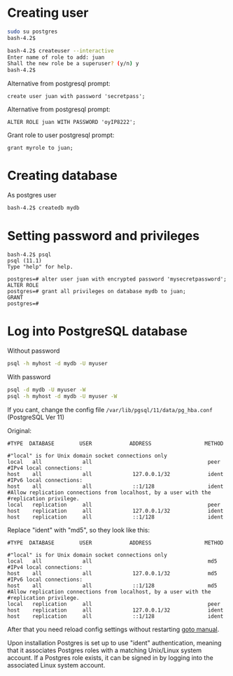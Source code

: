 <!-- TITLE: Creating users / databases -->

# Creating user

```sh
sudo su postgres
bash-4.2$ 

bash-4.2$ createuser --interactive
Enter name of role to add: juan  
Shall the new role be a superuser? (y/n) y
bash-4.2$
```

Alternative from postgresql prompt:

`create user juan with password 'secretpass';`

Alternative from postgresql prompt:

`ALTER ROLE juan WITH PASSWORD 'oyIP8222';`

Grant role to user postgresql prompt:

`grant myrole to juan;`


# Creating database
As postgres user


```sh
bash-4.2$ createdb mydb
```

# Setting password and privileges

```pgsql
bash-4.2$ psql
psql (11.1)
Type "help" for help.

postgres=# alter user juan with encrypted password 'mysecretpassword';
ALTER ROLE
postgres=# grant all privileges on database mydb to juan; 
GRANT
postgres=# 

```

# Log into PostgreSQL database

Without password

```sh
psql -h myhost -d mydb -U myuser
```

With password


```sh
psql -d mydb -U myuser -W
psql -h myhost -d mydb -U myuser -W
```


If you cant, change the config file `/var/lib/pgsql/11/data/pg_hba.conf` (PostgreSQL Ver 11)

Original:


```pgsql
#TYPE  DATABASE        USER            ADDRESS                 METHOD

#"local" is for Unix domain socket connections only
local   all             all                                     peer
#IPv4 local connections:
host    all             all             127.0.0.1/32            ident
#IPv6 local connections:
host    all             all             ::1/128                 ident
#Allow replication connections from localhost, by a user with the
#replication privilege.
local   replication     all                                     peer
host    replication     all             127.0.0.1/32            ident
host    replication     all             ::1/128                 ident
```



Replace "ident" with "md5", so they look like this:


```pgsql
#TYPE  DATABASE        USER            ADDRESS                 METHOD

#"local" is for Unix domain socket connections only
local   all             all                                     md5
#IPv4 local connections:
host    all             all             127.0.0.1/32            md5
#IPv6 local connections:
host    all             all             ::1/128                 md5
#Allow replication connections from localhost, by a user with the
#replication privilege.
local   replication     all                                     peer
host    replication     all             127.0.0.1/32            ident
host    replication     all             ::1/128                 ident
```


After that you need reload config settings without restarting [goto manual](/postgresql/install#reload-config-settings-without-restarting).


Upon installation Postgres is set up to use "ident" authentication, meaning that it associates Postgres roles with a matching Unix/Linux system account. If a Postgres role exists, it can be signed in by logging into the associated Linux system account.





